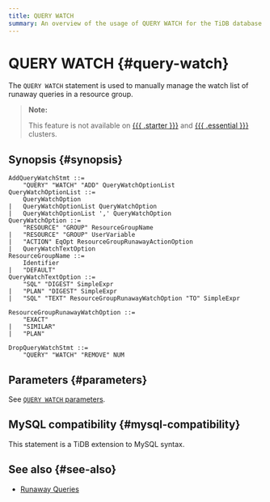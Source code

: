```yaml
---
title: QUERY WATCH
summary: An overview of the usage of QUERY WATCH for the TiDB database.
---
```


# QUERY WATCH {#query-watch}

The `QUERY WATCH` statement is used to manually manage the watch list of runaway queries in a resource group.

> **Note:**
>
> This feature is not available on [{{{ .starter }}}](https://docs.pingcap.com/tidbcloud/select-cluster-tier#tidb-cloud-serverless) and [{{{ .essential }}}](https://docs.pingcap.com/tidbcloud/select-cluster-tier#essential) clusters.

## Synopsis {#synopsis}

```ebnf+diagram
AddQueryWatchStmt ::=
    "QUERY" "WATCH" "ADD" QueryWatchOptionList
QueryWatchOptionList ::=
    QueryWatchOption
|   QueryWatchOptionList QueryWatchOption
|   QueryWatchOptionList ',' QueryWatchOption
QueryWatchOption ::=
    "RESOURCE" "GROUP" ResourceGroupName
|   "RESOURCE" "GROUP" UserVariable
|   "ACTION" EqOpt ResourceGroupRunawayActionOption
|   QueryWatchTextOption
ResourceGroupName ::=
    Identifier
|   "DEFAULT"
QueryWatchTextOption ::=
    "SQL" "DIGEST" SimpleExpr
|   "PLAN" "DIGEST" SimpleExpr
|   "SQL" "TEXT" ResourceGroupRunawayWatchOption "TO" SimpleExpr

ResourceGroupRunawayWatchOption ::=
    "EXACT"
|   "SIMILAR"
|   "PLAN"

DropQueryWatchStmt ::=
    "QUERY" "WATCH" "REMOVE" NUM
```

## Parameters {#parameters}

See [`QUERY WATCH` parameters](/tidb-resource-control.md#query-watch-parameters).

## MySQL compatibility {#mysql-compatibility}

This statement is a TiDB extension to MySQL syntax.

## See also {#see-also}

-   [Runaway Queries](/tidb-resource-control.md#manage-queries-that-consume-more-resources-than-expected-runaway-queries)
